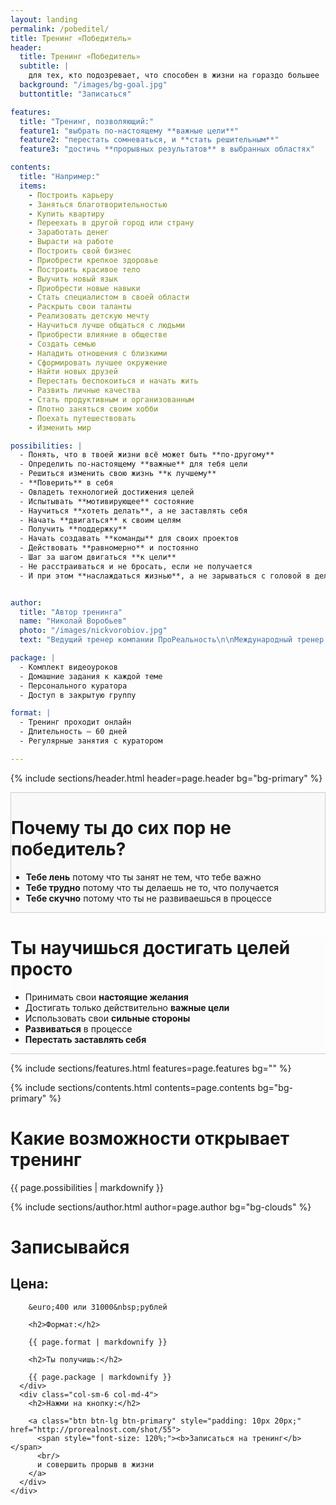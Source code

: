 ```yaml
---
layout: landing
permalink: /pobeditel/
title: Тренинг «Победитель»
header: 
  title: Тренинг «Победитель»
  subtitle: |
    для тех, кто подозревает, что способен в жизни на гораздо большее
  background: "/images/bg-goal.jpg"
  buttontitle: "Записаться"

features:
  title: "Тренинг, позволяющий:"
  feature1: "выбрать по-настоящему **важные цели**"
  feature2: "перестать сомневаться, и **стать решительным**"
  feature3: "достичь **прорывных результатов** в выбранных областях"

contents:
  title: "Например:"
  items:
    - Построить карьеру
    - Заняться благотворительностью
    - Купить квартиру
    - Переехать в другой город или страну
    - Заработать денег
    - Вырасти на работе
    - Построить свой бизнес
    - Приобрести крепкое здоровье
    - Построить красивое тело
    - Выучить новый язык
    - Приобрести новые навыки
    - Стать специалистом в своей области
    - Раскрыть свои таланты
    - Реализовать детскую мечту
    - Научиться лучше общаться с людьми
    - Приобрести влияние в обществе
    - Создать семью
    - Наладить отношения с близкими
    - Сформировать лучшее окружение
    - Найти новых друзей
    - Перестать беспокоиться и начать жить
    - Развить личные качества
    - Стать продуктивным и организованным
    - Плотно заняться своим хобби
    - Поехать путешествовать
    - Изменить мир

possibilities: |
  - Понять, что в твоей жизни всё может быть **по-другому**
  - Определить по-настоящему **важные** для тебя цели
  - Решиться изменить свою жизнь **к лучшему**
  - **Поверить** в себя
  - Овладеть технологией достижения целей
  - Испытывать **мотивирующее** состояние
  - Научиться **хотеть делать**, а не заставлять себя
  - Начать **двигаться** к своим целям
  - Получить **поддержку**
  - Начать создавать **команды** для своих проектов
  - Действовать **равномерно** и постоянно
  - Шаг за шагом двигаться **к цели**
  - Не расстраиваться и не бросать, если не получается
  - И при этом **наслаждаться жизнью**, а не зарываться с головой в дела


author: 
  title: "Автор тренинга"
  name: "Николай Воробьев"
  photo: "/images/nickvorobiov.jpg"
  text: "Ведущий тренер компании ПроРеальность\n\nМеждународный тренер и коуч с 12-летним опытом\n\nВедущий и тренер в 4 телевизионных и радио шоу об отношениях и личной эффективности\n\nАвтор 5 книг и 15 тренингов об отношениях, мотивации, уверенности, бизнесе, продажах и личной эффективности\n\nПровёл тренинги более чем в 20 городах России и Европы"

package: |
  - Комплект видеоуроков
  - Домашние задания к каждой теме
  - Персонального куратора
  - Доступ в закрытую группу

format: |
  - Тренинг проходит онлайн
  - Длительность — 60 дней
  - Регулярные занятия с куратором

---
```


{% include sections/header.html header=page.header bg="bg-primary" %}


<div class="section" style="background-color: #f9f9f9; border: 1px solid #ccc;">
  <div class="container">
    <h1 class="text-center">Почему ты до сих пор не победитель?</h1>
    <div class="row">
      <div class="col-xs-3">
        <p class="pull-right text-danger"><i class="fa fa-thumbs-o-down fa-5x"></i></p>
      </div>
      <div class="col-xs-9">
        <ul class="fa-ul">
          <li><i class="fa-li fa fa-thumbs-o-down"></i><b>Тебе лень</b> потому что ты занят не тем, что тебе важно</li>
          <li><i class="fa-li fa fa-thumbs-o-down"></i><b>Тебе трудно</b> потому что ты делаешь не то, что получается</li>
          <li><i class="fa-li fa fa-thumbs-o-down"></i><b>Тебе скучно</b> потому что ты не развиваешься в процессе</li>
        </ul>
      </div>
    </div>
  </div>
</div>

<div class="section" style="background-color: #fcfcfc; border-bottom: 1px solid #ccc;">
  <div class="container">
    <h1 class="text-center">Ты научишься <b>достигать целей просто</b></h1>
    <div class="row">
      <div class="col-xs-3">
        <p class="pull-right text-info"><i class="fa fa-thumbs-o-up fa-5x"></i></p>
      </div>
      <div class="col-xs-9">
        <ul class="fa-ul">
          <li><i class="fa-li fa fa-thumbs-o-up"></i>Принимать свои <b>настоящие желания</b></li>
          <li><i class="fa-li fa fa-thumbs-o-up"></i>Достигать только действительно <b>важные цели</b></li>
          <li><i class="fa-li fa fa-thumbs-o-up"></i>Использовать свои <b>сильные стороны</b></li>
          <li><i class="fa-li fa fa-thumbs-o-up"></i><b>Развиваться</b> в процессе</li>
          <li><i class="fa-li fa fa-thumbs-o-up"></i><b>Перестать заставлять себя</b></li>
        </ul>
      </div>
    </div>
  </div>
</div>

{% include sections/features.html features=page.features bg="" %}

{% include sections/contents.html contents=page.contents bg="bg-primary" %}

<div class="section">
  <div class="container">
    <div class="row">
      <div class="col-sm-6 col-md-4">
        <h1>Какие возможности открывает тренинг</h1>
      </div>
      <div class="col-sm-6 col-md-8">
        {{ page.possibilities | markdownify }}
      </div>
    </div>
  </div>
</div>

{% include sections/author.html author=page.author bg="bg-clouds" %}

<div class="section" id="pricing">
  <div class="container">
    <h1 class="text-center">Записывайся</h1>
    <div class="row">
      <div class="col-sm-6 col-md-4 col-md-offset-2">
        <h2>Цена:</h2>

        &euro;400 или 31000&nbsp;рублей

        <h2>Формат:</h2>

        {{ page.format | markdownify }}

        <h2>Ты получишь:</h2>

        {{ page.package | markdownify }}
      </div>
      <div class="col-sm-6 col-md-4">
        <h2>Нажми на кнопку:</h2>

        <a class="btn btn-lg btn-primary" style="padding: 10px 20px;" href="http://prorealnost.com/shot/55">
          <span style="font-size: 120%;"><b>Записаться на тренинг</b></span>
          <br/>
          и совершить прорыв в жизни
        </a>
      </div>
    </div>
  </div>
</div>
